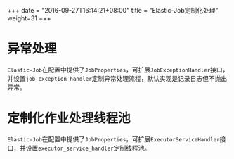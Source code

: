 +++
date = "2016-09-27T16:14:21+08:00"
title = "Elastic-Job定制化处理"
weight=31
+++

# 异常处理

`Elastic-Job`在配置中提供了`JobProperties`，可扩展`JobExceptionHandler`接口，并设置`job_exception_handler`定制异常处理流程，默认实现是记录日志但不抛出异常。

# 定制化作业处理线程池

`Elastic-Job`在配置中提供了`JobProperties`，可扩展`ExecutorServiceHandler`接口，并设置`executor_service_handler`定制线程池。
